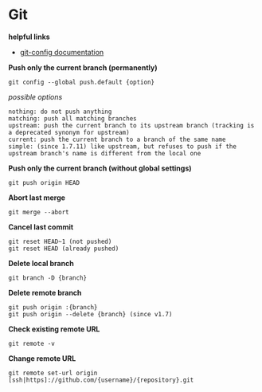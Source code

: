 Git
===

**helpful links**
* [git-config documentation](https://git-scm.com/docs/git-config)

**Push only the current branch (permanently)**
```
git config --global push.default {option}
```
_possible options_
```
nothing: do not push anything
matching: push all matching branches
upstream: push the current branch to its upstream branch (tracking is a deprecated synonym for upstream)
current: push the current branch to a branch of the same name
simple: (since 1.7.11) like upstream, but refuses to push if the upstream branch's name is different from the local one
```

**Push only the current branch (without global settings)**
```
git push origin HEAD
```

**Abort last merge**
```
git merge --abort
```

**Cancel last commit**
```
git reset HEAD~1 (not pushed)
git reset HEAD (already pushed)
```

**Delete local branch**
```
git branch -D {branch}
```

**Delete remote branch**
```
git push origin :{branch}
git push origin --delete {branch} (since v1.7)
```

**Check existing remote URL**
```
git remote -v
```

**Change remote URL**
```
git remote set-url origin [ssh|https]://github.com/{username}/{repository}.git
```
